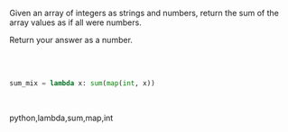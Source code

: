 Given an array of integers as strings and numbers, return the sum of the array values as if all were numbers.

Return your answer as a number.

<br><br>

```py
sum_mix = lambda x: sum(map(int, x))
```

<br>

<tag>python,lambda,sum,map,int<tag>